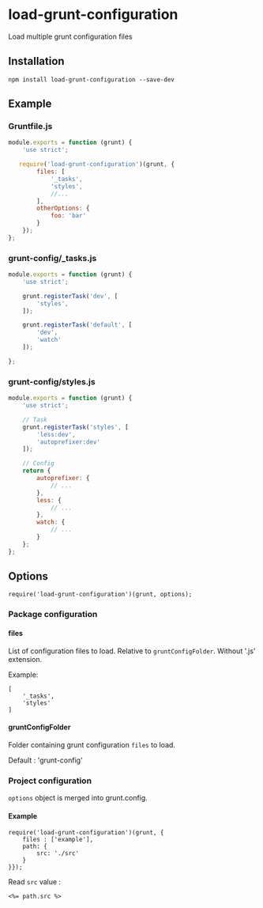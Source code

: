 # load-grunt-configuration

Load multiple grunt configuration files


## Installation

`npm install load-grunt-configuration --save-dev`


## Example

### Gruntfile.js
```js
module.exports = function (grunt) {
    'use strict';

   require('load-grunt-configuration')(grunt, {
        files: [
            '_tasks',
            'styles',
            //...
        ],
        otherOptions: {
            foo: 'bar'            
        }
    });
};
```

### grunt-config/_tasks.js
```js
module.exports = function (grunt) {
    'use strict';

    grunt.registerTask('dev', [
        'styles',
    ]);

    grunt.registerTask('default', [
        'dev',
        'watch'
    ]);

};
```

### grunt-config/styles.js
```js
module.exports = function (grunt) {
    'use strict';

    // Task
    grunt.registerTask('styles', [
        'less:dev',
        'autoprefixer:dev'
    ]);

    // Config
    return {
        autoprefixer: {
            // ...
        },
        less: {
            // ...
        },
        watch: {
            // ...
        }
    };
};
```

## Options

```
require('load-grunt-configuration')(grunt, options);
```

### Package configuration

#### files
List of configuration files to load. Relative to `gruntConfigFolder`. Without '.js' extension.

Example:

```
[
    '_tasks',
    'styles'
]
```


#### gruntConfigFolder
Folder containing grunt configuration `files` to load.

Default : 'grunt-config'


### Project configuration
```options``` object is merged into grunt.config.

#### Example

```
require('load-grunt-configuration')(grunt, {
    files : ['example'],
    path: {
        src: './src'
    }
}});
```

Read ``src`` value : 
```
<%= path.src %>
```




